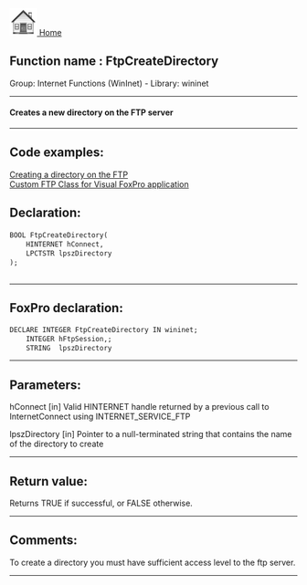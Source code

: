 [<img src="../../images/home.png"> Home ](https://github.com/VFPX/Win32API)  

## Function name : FtpCreateDirectory
Group: Internet Functions (WinInet) - Library: wininet    
***  


#### Creates a new directory on the FTP server
***  


## Code examples:
[Creating a directory on the FTP](../../samples/sample_047.md)  
[Custom FTP Class for Visual FoxPro application](../../samples/sample_344.md)  

## Declaration:
```foxpro  
BOOL FtpCreateDirectory(
    HINTERNET hConnect,
    LPCTSTR lpszDirectory
);
  
```  
***  


## FoxPro declaration:
```foxpro  
DECLARE INTEGER FtpCreateDirectory IN wininet;
	INTEGER hFtpSession,;
	STRING  lpszDirectory  
```  
***  


## Parameters:
hConnect
[in] Valid HINTERNET handle returned by a previous call to InternetConnect using INTERNET_SERVICE_FTP

lpszDirectory
[in] Pointer to a null-terminated string that contains the name of the directory to create  
***  


## Return value:
Returns TRUE if successful, or FALSE otherwise.  
***  


## Comments:
To create a directory you must have sufficient access level to the ftp server.  
  
***  

